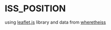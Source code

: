 # ISS_POSITION
using [leaflet.js](https://leafletjs.com/) library and data from [wheretheiss](https://api.wheretheiss.at/v1/satellites/25544)
